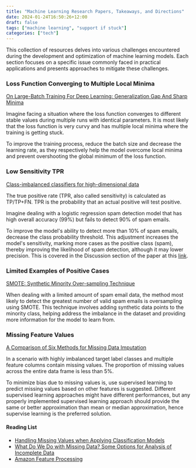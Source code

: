 ```yaml
---
title: "Machine Learning Research Papers, Takeaways, and Directions"
date: 2024-01-24T16:50:26+12:00
draft: false
tags: ["machine learning", "support if stuck"]
categories: ["tech"]
---
```


This collection of resources delves into various challenges encountered during the development and optimization of machine learning models. Each section focuses on a specific issue commonly faced in practical applications and presents approaches to mitigate these challenges.

<!--more-->

### Loss Function Converging to Multiple Local Minima

[On Large-Batch Training For Deep Learning: Generalization Gap And Sharp Minima](https://arxiv.org/pdf/1609.04836.pdf)

Imagine facing a situation where the loss function converges to different stable values during multiple runs with identical parameters. It is most likely that the loss function is very curvy and has multiple local minima where the training is getting stuck.

To improve the training process, reduce the batch size and decrease the learning rate, as they respectively help the model overcome local minima and prevent overshooting the global minimum of the loss function.

### Low Sensitivity TPR

[Class-imbalanced classifiers for high-dimensional data](https://academic.oup.com/bib/article/14/1/13/304457?login=true)

The true positive rate (TPR, also called sensitivity) is calculated as TP/TP+FN. TPR is the probability that an actual positive will test positive. 

Imagine dealing with a logistic regression spam detection model that has high overall accuracy (99%) but fails to detect 90% of spam emails.

To improve the model's ability to detect more than 10% of spam emails, decrease the class probability threshold. This adjustment increases the model's sensitivity, marking more cases as the positive class (spam), thereby improving the likelihood of spam detection, although it may lower precision. This is covered in the Discussion section of the paper at this [link](https://academic.oup.com/bib/article/14/1/13/304457?login=true).

### Limited Examples of Positive Cases

[SMOTE: Synthetic Minority Over-sampling Technique](https://www.jair.org/index.php/jair/article/view/10302)

When dealing with a limited amount of spam email data, the method most likely to detect the greatest number of valid spam emails is oversampling using SMOTE. This technique involves adding synthetic data points to the minority class, helping address the imbalance in the dataset and providing more information for the model to learn from.

### Missing Feature Values

[A Comparison of Six Methods for Missing Data Imputation](https://www.omicsonline.org/open-access/a-comparison-of-six-methods-for-missing-data-imputation-2155-6180-1000224.php?aid=54590)

In a scenario with highly imbalanced target label classes and multiple feature columns contain missing values. The proportion of missing values across the entire data frame is less than 5%.

To minimize bias due to missing values is, use supervised learning to predict missing values based on other features is suggested. Different supervised learning approaches might have different performances, but any properly implemented supervised learning approach should provide the same or better approximation than mean or median approximation, hence supervise learning is the preferred solution. 

#### Reading List
- [Handling Missing Values when Applying Classification Models](https://jmlr.csail.mit.edu/papers/volume8/saar-tsechansky07a/saar-tsechansky07a.pdf)
- [What Do We Do with Missing Data? Some Options for Analysis of Incomplete Data](https://www.annualreviews.org/doi/10.1146/annurev.publhealth.25.102802.124410)
- [Amazon Feature Processing](https://docs.aws.amazon.com/machine-learning/latest/dg/feature-processing.html)